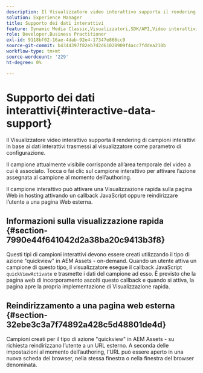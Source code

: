```yaml
---
description: Il Visualizzatore video interattivo supporta il rendering di campioni interattivi in base ai dati interattivi trasmessi al visualizzatore come parametro di configurazione.
solution: Experience Manager
title: Supporto dei dati interattivi
feature: Dynamic Media Classic,Visualizzatori,SDK/API,Video interattivi
role: Developer,Business Practitioner
exl-id: 9118bf02-16ae-4dab-92e4-17347e866cc9
source-git-commit: b4344397f82eb7d2d61020909f4acc7fddea210b
workflow-type: tm+mt
source-wordcount: '229'
ht-degree: 0%

---
```


# Supporto dei dati interattivi{#interactive-data-support}

Il Visualizzatore video interattivo supporta il rendering di campioni interattivi in base ai dati interattivi trasmessi al visualizzatore come parametro di configurazione.

Il campione attualmente visibile corrisponde all’area temporale del video a cui è associato. Tocca o fai clic sul campione interattivo per attivare l’azione assegnata al campione al momento dell’authoring.

Il campione interattivo può attivare una Visualizzazione rapida sulla pagina Web in hosting attivando un callback JavaScript oppure reindirizzare l’utente a una pagina Web esterna.

## Informazioni sulla visualizzazione rapida {#section-7990e44f641042d2a38ba20c9413b3f8}

Questi tipi di campioni interattivi devono essere creati utilizzando il tipo di azione &quot;quickview&quot; in AEM Assets - on-demand. Quando un utente attiva un campione di questo tipo, il visualizzatore esegue il callback JavaScript `quickViewActivate` e trasmette i dati del campione ad esso. È previsto che la pagina web di incorporamento ascolti questo callback e quando si attiva, la pagina apre la propria implementazione di Visualizzazione rapida.

## Reindirizzamento a una pagina web esterna {#section-32ebe3c3a7f74892a428c5d48801de4d}

Campioni creati per il tipo di azione &quot;quickview&quot; in AEM Assets - su richiesta reindirizzano l’utente a un URL esterno. A seconda delle impostazioni al momento dell’authoring, l’URL può essere aperto in una nuova scheda del browser, nella stessa finestra o nella finestra del browser denominata.
